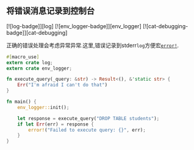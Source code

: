 
## 将错误消息记录到控制台

[![log-badge]][log] [![env_logger-badge]][env_logger] [![cat-debugging-badge]][cat-debugging]

正确的错误处理会考虑异常异常.这里,错误记录到stderr`log`方便宏[`error!`].

```rust
#[macro_use]
extern crate log;
extern crate env_logger;

fn execute_query(_query: &str) -> Result<(), &'static str> {
    Err("I'm afraid I can't do that")
}

fn main() {
    env_logger::init();

    let response = execute_query("DROP TABLE students");
    if let Err(err) = response {
        error!("Failed to execute query: {}", err);
    }
}
```

[`error!`]: https://docs.rs/log/*/log/macro.error.html
